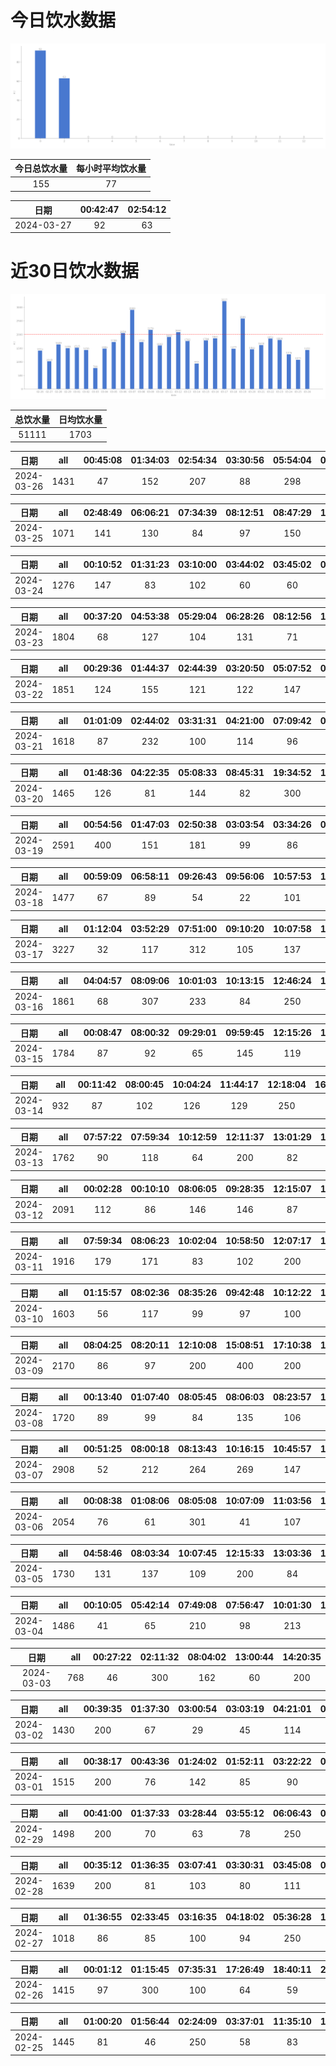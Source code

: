 # 今日饮水数据

<div align=center>
<img src="today.png" style="zoom: 100%;" />

| 今日总饮水量 | 每小时平均饮水量 |
| :----: | :----: |
| 155 | 77 |
</div>

| 日期 | 00:42:47 | 02:54:12 |
| :----: | :----: | :----: |
| 2024-03-27 | 92 | 63 |

# 近30日饮水数据

<div align=center>
<img src="30.png"style="zoom: 100%;" />

| 总饮水量 | 日均饮水量 |
| :----: | :----: |
| 51111 | 1703 |
</div>

| 日期 | all | 00:45:08 | 01:34:03 | 02:54:34 | 03:30:56 | 05:54:04 | 08:44:55 | 17:46:32 | 22:31:03 | 23:02:42 |
| :----: | :----: | :----: | :----: | :----: | :----: | :----: | :----: | :----: | :----: | :----: |
| 2024-03-26 | 1431 | 47 | 152 | 207 | 88 | 298 | 87 | 88 | 300 | 164 |

| 日期 | all | 02:48:49 | 06:06:21 | 07:34:39 | 08:12:51 | 08:47:29 | 17:36:25 | 20:41:19 | 22:44:26 |
| :----: | :----: | :----: | :----: | :----: | :----: | :----: | :----: | :----: | :----: |
| 2024-03-25 | 1071 | 141 | 130 | 84 | 97 | 150 | 300 | 84 | 85 |

| 日期 | all | 00:10:52 | 01:31:23 | 03:10:00 | 03:44:02 | 03:45:02 | 03:46:04 | 07:37:29 | 08:46:56 | 16:07:01 | 17:08:24 | 18:48:05 | 20:54:43 | 22:28:14 | 23:53:24 |
| :----: | :----: | :----: | :----: | :----: | :----: | :----: | :----: | :----: | :----: | :----: | :----: | :----: | :----: | :----: | :----: |
| 2024-03-24 | 1276 | 147 | 83 | 102 | 60 | 60 | 60 | 79 | 138 | 90 | 145 | 72 | 86 | 87 | 67 |

| 日期 | all | 00:37:20 | 04:53:38 | 05:29:04 | 06:28:26 | 08:12:56 | 16:29:34 | 17:35:17 | 18:50:37 | 18:51:37 | 18:52:39 | 19:29:15 | 20:38:26 | 21:38:08 | 22:30:17 | 23:27:39 |
| :----: | :----: | :----: | :----: | :----: | :----: | :----: | :----: | :----: | :----: | :----: | :----: | :----: | :----: | :----: | :----: | :----: |
| 2024-03-23 | 1804 | 68 | 127 | 104 | 131 | 71 | 89 | 300 | 60 | 60 | 60 | 80 | 142 | 178 | 206 | 128 |

| 日期 | all | 00:29:36 | 01:44:37 | 02:44:39 | 03:20:50 | 05:07:52 | 06:52:49 | 08:40:43 | 16:48:40 | 17:38:55 | 18:02:13 | 18:44:49 | 19:18:36 | 22:29:25 | 23:38:05 |
| :----: | :----: | :----: | :----: | :----: | :----: | :----: | :----: | :----: | :----: | :----: | :----: | :----: | :----: | :----: | :----: |
| 2024-03-22 | 1851 | 124 | 155 | 121 | 122 | 147 | 94 | 85 | 171 | 300 | 60 | 94 | 113 | 102 | 163 |

| 日期 | all | 01:01:09 | 02:44:02 | 03:31:31 | 04:21:00 | 07:09:42 | 07:33:09 | 08:15:54 | 16:45:40 | 17:45:25 | 19:00:28 | 21:01:24 | 22:28:16 |
| :----: | :----: | :----: | :----: | :----: | :----: | :----: | :----: | :----: | :----: | :----: | :----: | :----: | :----: |
| 2024-03-21 | 1618 | 87 | 232 | 100 | 114 | 96 | 78 | 83 | 83 | 200 | 81 | 64 | 400 |

| 日期 | all | 01:48:36 | 04:22:35 | 05:08:33 | 08:45:31 | 19:34:52 | 19:35:11 | 20:32:21 | 21:07:12 | 21:51:16 | 21:59:55 | 23:17:25 |
| :----: | :----: | :----: | :----: | :----: | :----: | :----: | :----: | :----: | :----: | :----: | :----: | :----: |
| 2024-03-20 | 1465 | 126 | 81 | 144 | 82 | 300 | 75 | 151 | 137 | 36 | 182 | 151 |

| 日期 | all | 00:54:56 | 01:47:03 | 02:50:38 | 03:03:54 | 03:34:26 | 03:37:08 | 04:36:17 | 06:05:35 | 07:37:34 | 07:45:24 | 08:49:07 | 17:42:30 | 17:43:21 | 18:14:36 | 18:48:03 | 19:10:29 | 19:47:01 | 20:30:13 | 22:22:30 | 22:46:20 |
| :----: | :----: | :----: | :----: | :----: | :----: | :----: | :----: | :----: | :----: | :----: | :----: | :----: | :----: | :----: | :----: | :----: | :----: | :----: | :----: | :----: | :----: |
| 2024-03-19 | 2591 | 400 | 151 | 181 | 99 | 86 | 64 | 211 | 86 | 82 | 60 | 121 | 100 | 83 | 103 | 69 | 67 | 108 | 272 | 113 | 135 |

| 日期 | all | 00:59:09 | 06:58:11 | 09:26:43 | 09:56:06 | 10:57:53 | 11:51:12 | 13:02:11 | 13:44:17 | 14:16:39 | 14:45:08 | 15:01:27 | 15:13:32 | 16:53:09 | 20:33:14 | 20:48:20 |
| :----: | :----: | :----: | :----: | :----: | :----: | :----: | :----: | :----: | :----: | :----: | :----: | :----: | :----: | :----: | :----: | :----: |
| 2024-03-18 | 1477 | 67 | 89 | 54 | 22 | 101 | 121 | 200 | 101 | 107 | 63 | 83 | 79 | 148 | 101 | 141 |

| 日期 | all | 01:12:04 | 03:52:29 | 07:51:00 | 09:10:20 | 10:07:58 | 12:14:53 | 13:03:26 | 13:41:00 | 13:46:45 | 14:14:06 | 14:17:27 | 14:53:37 | 15:31:28 | 17:02:24 | 19:39:15 | 20:09:13 | 21:26:49 | 22:39:03 | 22:41:04 | 22:55:32 |
| :----: | :----: | :----: | :----: | :----: | :----: | :----: | :----: | :----: | :----: | :----: | :----: | :----: | :----: | :----: | :----: | :----: | :----: | :----: | :----: | :----: | :----: |
| 2024-03-17 | 3227 | 32 | 117 | 312 | 105 | 137 | 400 | 142 | 186 | 253 | 97 | 109 | 100 | 155 | 110 | 89 | 163 | 400 | 110 | 83 | 127 |

| 日期 | all | 04:04:57 | 08:09:06 | 10:01:03 | 10:13:15 | 12:46:24 | 13:24:19 | 18:02:52 | 18:16:07 | 21:51:05 | 22:00:58 |
| :----: | :----: | :----: | :----: | :----: | :----: | :----: | :----: | :----: | :----: | :----: | :----: |
| 2024-03-16 | 1861 | 68 | 307 | 233 | 84 | 250 | 100 | 275 | 86 | 113 | 345 |

| 日期 | all | 00:08:47 | 08:00:32 | 09:29:01 | 09:59:45 | 12:15:26 | 13:06:03 | 15:01:37 | 17:27:24 | 18:51:50 | 21:15:03 | 21:18:49 |
| :----: | :----: | :----: | :----: | :----: | :----: | :----: | :----: | :----: | :----: | :----: | :----: | :----: |
| 2024-03-15 | 1784 | 87 | 92 | 65 | 145 | 119 | 114 | 95 | 246 | 308 | 400 | 113 |

| 日期 | all | 00:11:42 | 08:00:45 | 10:04:24 | 11:44:17 | 12:18:04 | 16:30:25 | 22:41:36 |
| :----: | :----: | :----: | :----: | :----: | :----: | :----: | :----: | :----: |
| 2024-03-14 | 932 | 87 | 102 | 126 | 129 | 250 | 102 | 136 |

| 日期 | all | 07:57:22 | 07:59:34 | 10:12:59 | 12:11:37 | 13:01:29 | 15:00:18 | 16:58:47 | 18:54:47 | 20:17:58 | 21:27:56 | 23:09:11 |
| :----: | :----: | :----: | :----: | :----: | :----: | :----: | :----: | :----: | :----: | :----: | :----: | :----: |
| 2024-03-13 | 1762 | 90 | 118 | 64 | 200 | 82 | 84 | 171 | 376 | 215 | 300 | 62 |

| 日期 | all | 00:02:28 | 00:10:10 | 08:06:05 | 09:28:35 | 12:15:07 | 12:15:08 | 13:05:37 | 16:59:41 | 19:40:24 | 20:46:35 | 21:15:34 | 21:52:11 | 22:20:38 | 23:06:29 | 23:28:08 |
| :----: | :----: | :----: | :----: | :----: | :----: | :----: | :----: | :----: | :----: | :----: | :----: | :----: | :----: | :----: | :----: | :----: |
| 2024-03-12 | 2091 | 112 | 86 | 146 | 146 | 87 | 200 | 88 | 300 | 300 | 70 | 89 | 102 | 81 | 66 | 72 |

| 日期 | all | 07:59:34 | 08:06:23 | 10:02:04 | 10:58:50 | 12:07:17 | 13:06:10 | 15:02:29 | 15:45:29 | 18:19:23 | 20:25:28 | 21:31:05 | 22:10:17 | 23:21:32 |
| :----: | :----: | :----: | :----: | :----: | :----: | :----: | :----: | :----: | :----: | :----: | :----: | :----: | :----: | :----: |
| 2024-03-11 | 1916 | 179 | 171 | 83 | 102 | 200 | 151 | 170 | 114 | 87 | 87 | 200 | 122 | 250 |

| 日期 | all | 01:15:57 | 08:02:36 | 08:35:26 | 09:42:48 | 10:12:22 | 11:55:29 | 12:10:55 | 17:07:59 | 19:01:04 | 21:24:52 | 22:46:49 |
| :----: | :----: | :----: | :----: | :----: | :----: | :----: | :----: | :----: | :----: | :----: | :----: | :----: |
| 2024-03-10 | 1603 | 56 | 117 | 99 | 97 | 100 | 84 | 200 | 200 | 400 | 100 | 150 |

| 日期 | all | 08:04:25 | 08:20:11 | 12:10:08 | 15:08:51 | 17:10:38 | 18:21:55 | 19:32:14 | 19:34:08 | 19:40:34 | 20:25:53 | 21:28:15 | 23:32:53 | 23:39:16 | 23:56:22 |
| :----: | :----: | :----: | :----: | :----: | :----: | :----: | :----: | :----: | :----: | :----: | :----: | :----: | :----: | :----: | :----: |
| 2024-03-09 | 2170 | 86 | 97 | 200 | 400 | 200 | 111 | 67 | 66 | 118 | 89 | 300 | 250 | 89 | 97 |

| 日期 | all | 00:13:40 | 01:07:40 | 08:05:45 | 08:06:03 | 08:23:57 | 10:14:16 | 12:45:05 | 13:14:45 | 14:37:11 | 17:40:42 | 22:35:22 | 23:27:49 | 23:44:51 |
| :----: | :----: | :----: | :----: | :----: | :----: | :----: | :----: | :----: | :----: | :----: | :----: | :----: | :----: | :----: |
| 2024-03-08 | 1720 | 89 | 99 | 84 | 135 | 106 | 129 | 200 | 105 | 134 | 200 | 106 | 250 | 83 |

| 日期 | all | 00:51:25 | 08:00:18 | 08:13:43 | 10:16:15 | 10:45:57 | 12:09:25 | 13:10:13 | 14:14:01 | 15:44:52 | 18:06:30 | 18:46:02 | 21:32:57 | 22:24:05 | 22:42:05 |
| :----: | :----: | :----: | :----: | :----: | :----: | :----: | :----: | :----: | :----: | :----: | :----: | :----: | :----: | :----: | :----: |
| 2024-03-07 | 2908 | 52 | 212 | 264 | 269 | 147 | 200 | 114 | 209 | 242 | 467 | 169 | 400 | 82 | 81 |

| 日期 | all | 00:08:38 | 01:08:06 | 08:05:08 | 10:07:09 | 11:03:56 | 12:09:32 | 13:04:50 | 13:06:31 | 15:13:44 | 17:15:04 | 17:32:52 | 21:25:48 | 21:55:30 | 22:08:58 | 22:22:54 | 22:31:02 | 22:37:46 | 22:57:10 | 23:16:03 |
| :----: | :----: | :----: | :----: | :----: | :----: | :----: | :----: | :----: | :----: | :----: | :----: | :----: | :----: | :----: | :----: | :----: | :----: | :----: | :----: | :----: |
| 2024-03-06 | 2054 | 76 | 61 | 301 | 41 | 107 | 200 | 81 | 76 | 88 | 200 | 81 | 200 | 63 | 82 | 60 | 87 | 79 | 99 | 72 |

| 日期 | all | 04:58:46 | 08:03:34 | 10:07:45 | 12:15:33 | 13:03:36 | 15:12:55 | 17:11:47 | 19:26:43 | 21:45:43 | 21:51:23 | 22:23:46 | 23:05:13 | 23:35:47 |
| :----: | :----: | :----: | :----: | :----: | :----: | :----: | :----: | :----: | :----: | :----: | :----: | :----: | :----: | :----: |
| 2024-03-05 | 1730 | 131 | 137 | 109 | 200 | 84 | 64 | 200 | 160 | 250 | 123 | 125 | 66 | 81 |

| 日期 | all | 00:10:05 | 05:42:14 | 07:49:08 | 07:56:47 | 10:01:30 | 13:02:02 | 14:38:43 | 17:12:27 | 18:23:11 | 19:37:42 | 22:42:17 |
| :----: | :----: | :----: | :----: | :----: | :----: | :----: | :----: | :----: | :----: | :----: | :----: | :----: |
| 2024-03-04 | 1486 | 41 | 65 | 210 | 98 | 213 | 200 | 118 | 200 | 123 | 100 | 118 |

| 日期 | all | 00:27:22 | 02:11:32 | 08:04:02 | 13:00:44 | 14:20:35 |
| :----: | :----: | :----: | :----: | :----: | :----: | :----: |
| 2024-03-03 | 768 | 46 | 300 | 162 | 60 | 200 |

| 日期 | all | 00:39:35 | 01:37:30 | 03:00:54 | 03:03:19 | 04:21:01 | 06:06:42 | 07:31:04 | 08:07:05 | 19:46:16 | 21:06:51 | 22:24:52 | 23:57:02 |
| :----: | :----: | :----: | :----: | :----: | :----: | :----: | :----: | :----: | :----: | :----: | :----: | :----: | :----: |
| 2024-03-02 | 1430 | 200 | 67 | 29 | 45 | 114 | 250 | 89 | 58 | 300 | 76 | 98 | 104 |

| 日期 | all | 00:38:17 | 00:43:36 | 01:24:02 | 01:52:11 | 03:22:22 | 03:52:54 | 04:35:47 | 05:39:52 | 06:14:13 | 07:15:21 | 18:01:18 | 18:02:12 | 22:29:04 |
| :----: | :----: | :----: | :----: | :----: | :----: | :----: | :----: | :----: | :----: | :----: | :----: | :----: | :----: | :----: |
| 2024-03-01 | 1515 | 200 | 76 | 142 | 85 | 90 | 95 | 129 | 250 | 109 | 60 | 100 | 110 | 69 |

| 日期 | all | 00:41:00 | 01:37:33 | 03:28:44 | 03:55:12 | 06:06:43 | 09:06:26 | 18:47:13 | 20:31:29 | 22:29:30 | 22:45:55 |
| :----: | :----: | :----: | :----: | :----: | :----: | :----: | :----: | :----: | :----: | :----: | :----: |
| 2024-02-29 | 1498 | 200 | 70 | 63 | 78 | 250 | 83 | 300 | 143 | 253 | 58 |

| 日期 | all | 00:35:12 | 01:36:35 | 03:07:41 | 03:30:31 | 03:45:08 | 04:18:34 | 05:44:26 | 07:16:30 | 18:36:03 | 20:32:43 | 22:31:45 | 22:41:04 |
| :----: | :----: | :----: | :----: | :----: | :----: | :----: | :----: | :----: | :----: | :----: | :----: | :----: | :----: |
| 2024-02-28 | 1639 | 200 | 81 | 103 | 80 | 111 | 116 | 250 | 102 | 250 | 149 | 108 | 89 |

| 日期 | all | 01:36:55 | 02:33:45 | 03:16:35 | 04:18:02 | 05:36:28 | 17:17:04 | 20:29:42 | 21:39:30 | 22:55:29 | 23:43:48 |
| :----: | :----: | :----: | :----: | :----: | :----: | :----: | :----: | :----: | :----: | :----: | :----: |
| 2024-02-27 | 1018 | 86 | 85 | 100 | 94 | 250 | 110 | 81 | 98 | 68 | 46 |

| 日期 | all | 00:01:12 | 01:15:45 | 07:35:31 | 17:26:49 | 18:40:11 | 22:00:50 | 22:28:32 | 22:42:43 | 23:37:59 |
| :----: | :----: | :----: | :----: | :----: | :----: | :----: | :----: | :----: | :----: | :----: |
| 2024-02-26 | 1415 | 97 | 300 | 100 | 64 | 59 | 315 | 180 | 142 | 158 |

| 日期 | all | 01:00:20 | 01:56:44 | 02:24:09 | 03:37:01 | 11:35:10 | 17:03:37 | 17:37:55 | 18:40:49 | 19:22:18 | 20:26:49 | 21:03:24 | 21:28:12 | 21:37:18 | 22:31:24 |
| :----: | :----: | :----: | :----: | :----: | :----: | :----: | :----: | :----: | :----: | :----: | :----: | :----: | :----: | :----: | :----: |
| 2024-02-25 | 1445 | 81 | 46 | 250 | 58 | 83 | 89 | 89 | 250 | 98 | 45 | 82 | 72 | 110 | 92 |

